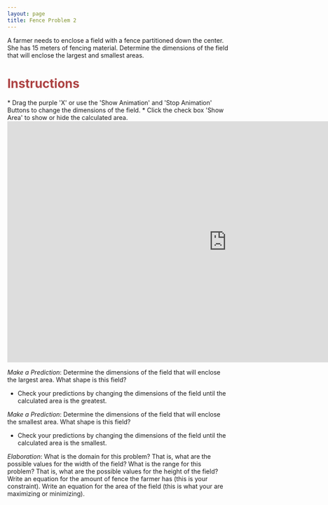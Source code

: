 ```yaml
---
layout: page
title: Fence Problem 2
---
```

A farmer needs to enclose a field with a fence partitioned down the center. She has 15 meters of fencing material. Determine the dimensions of the field that will enclose the largest and smallest areas.


<h1> <font color="#ac4142">Instructions</font></h1>
* Drag the purple 'X' or use the 'Show Animation' and 'Stop Animation' Buttons to change the dimensions of the field.
* Click the check box 'Show Area' to show or hide the calculated area.

<iframe scrolling="no" src="https://tube.geogebra.org/material/iframe/id/107356/width/1000/height/550/border/888888/rc/false/ai/false/sdz/false/smb/false/stb/false/stbh/true/ld/false/sri/true/at/preferhtml5" width="1000px" height="550px" style="border:0px;"> </iframe>


 _Make a Prediction_: Determine the dimensions of the field that will enclose the largest area. What shape is this field?

* Check your predictions by changing the dimensions of the field until the calculated area is the greatest.

 _Make a Prediction_: Determine the dimensions of the field that will enclose the smallest area. What shape is this field?

* Check your predictions by changing the dimensions of the field until the calculated area is the smallest.

 _Elaboration_:
What is the domain for this problem? That is, what are the possible values for the width of the field?
What is the range for this problem? That is, what are the possible values for the height of the field?
Write an equation for the amount of fence the farmer has (this is your constraint).
Write an equation for the area of the field (this is what your are maximizing or minimizing).